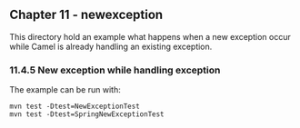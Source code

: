 Chapter 11 - newexception
-------------------------

This directory hold an example what happens when a new exception occur while Camel is already handling an existing exception.

### 11.4.5 New exception while handling exception

The example can be run with:

    mvn test -Dtest=NewExceptionTest
    mvn test -Dtest=SpringNewExceptionTest

